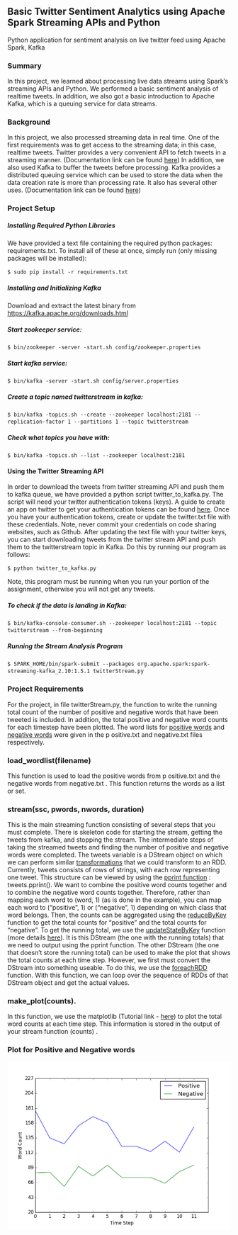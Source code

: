 ## Basic Twitter Sentiment Analytics using Apache Spark Streaming APIs and Python
Python application for sentiment analysis on live twitter feed using Apache Spark, Kafka


### Summary
In this project, we learned about processing live data streams using Spark’s streaming APIs and Python. We performed a basic sentiment analysis of realtime tweets. In addition, we also got a basic introduction to Apache Kafka, which is a queuing service for data streams.
 
### Background
In this project, we also processed streaming data in real time. One of the first requirements was to get access to the streaming data; in this case, realtime tweets. Twitter provides a very convenient API to fetch tweets in a streaming manner. (Documentation link can be found [here](https://dev.twitter.com/streaming/overview))
In addition, we also used Kafka to buffer the tweets before processing. Kafka provides a distributed queuing service which can be used to store the data when the data creation rate is more than processing rate. It also has several other uses. (Documentation link can be found [here](https://kafka.apache.org/documentation.html#gettingStarted))

### Project Setup

##### Installing Required Python Libraries
We have provided a text file containing the required python packages: requirements.txt.
To install all of these at once, simply run (only missing packages will be installed):
```
$ sudo pip install -r requirements.txt
```


##### Installing and Initializing Kafka
Download and extract the latest binary from https://kafka.apache.org/downloads.html

##### Start zookeeper service:
```
$ bin/zookeeper -server -start.sh config/zookeeper.properties
```

##### Start kafka service:
```
$ bin/kafka -server -start.sh config/server.properties
```

##### Create a topic named twitterstream in kafka:
```
$ bin/kafka -topics.sh --create --zookeeper localhost:2181 --replication-factor 1 --partitions 1 --topic twitterstream
```

##### Check what topics you have with:
```
$ bin/kafka -topics.sh --list --zookeeper localhost:2181
```

#### Using the Twitter Streaming API
In order to download the tweets from twitter streaming API and push them to kafka queue, we have provided a python script twitter_to_kafka.py. The script will need your twitter authentication tokens (keys). A guide to create an app on twitter to get your authentication tokens can be found [here](https://themepacific.com/how-to-generate-api-key-consumer-token-access-key-for-twitter-oauth/994/).
Once you have your authentication tokens, create or update the twitter.txt file with these credentials. Note, never commit your credentials on code sharing websites, such as Github. After updating the text file with your twitter keys, you can start downloading tweets from the twitter stream API and push them to the twitterstream topic in Kafka. Do this by running our program as follows:
```
$ python twitter_to_kafka.py
```
Note, this program must be running when you run your portion of the assignment, otherwise you will not get any tweets.

##### To check if the data is landing in Kafka:
```
$ bin/kafka-console-consumer.sh --zookeeper localhost:2181 --topic twitterstream --from-beginning
```

##### Running the Stream Analysis Program
```
$ SPARK_HOME/bin/spark-submit --packages org.apache.spark:spark-streaming-kafka_2.10:1.5.1 twitterStream.py
```


### Project Requirements
For the project, in file twitterStream.py, the function to write the running total count of the number of positive and negative words that have been tweeted is included. In addition, the total positive and negative word counts for each timestep have been plotted. 
The word lists for [positive words](http://www.unc.edu/~ncaren/haphazard/positive.txt) and [negative words](http://www.unc.edu/~ncaren/haphazard/negative.txt) were given in the p ositive.txt and negative.txt files respectively.
 
### load_wordlist(filename)
This function is used to load the positive words from p ositive.txt and the negative words from negative.txt . This function returns the words as a list or set.
 
### stream(ssc, pwords, nwords, duration)
This is the main streaming function consisting of several steps that you must complete. There is skeleton code for starting the stream, getting the tweets from kafka, and stopping the stream. The intermediate steps of taking the streamed tweets and finding the number of positive and negative words were completed. 
The tweets variable is a DStream object on which we can perform similar [transformations](http://spark.apache.org/docs/latest/streaming-programming-guide.html#transformations-on-dstreams) that we could transform to an RDD. Currently, tweets consists of rows of strings, with each row representing one tweet. This structure can be viewed by using the [pprint function](http://spark.apache.org/docs/latest/streaming-programming-guide.html#output-operations-on-dstreams) : tweets.pprint(). 
We want to combine the positive word counts together and to combine the negative word counts together. Therefore, rather than mapping each word to (word, 1) (as is done in the example), you can map each word to (“positive”, 1) or (“negative”, 1) depending on which class that word belongs. Then, the counts can be aggregated using the [reduceByKey](http://spark.apache.org/docs/latest/streaming-programming-guide.html#transformations-on-dstreams) function to get the total counts for “positive” and the total counts for “negative”. 
To get the running total, we use the [updateStateByKey](http://spark.apache.org/docs/latest/streaming-programming-guide.html#transformations-on-dstreams) function (more details [here](http://spark.apache.org/docs/latest/streaming-programming-guide.html#updatestatebykey-operation)). It is this DStream (the one with the running totals) that we need to output using the pprint function. The other DStream (the one that doesn’t store the running total) can be used to make the plot that shows the total counts at each time step. However, we first must convert the DStream into something useable. To do this, we use the [foreachRDD](http://spark.apache.org/docs/latest/streaming-programming-guide.html#output-operations-on-dstreams) function. With this function, we can loop over the sequence of RDDs of that DStream object and get the actual values. 

### make_plot(counts).
In this function, we use the matplotlib (Tutorial link - [here](http://matplotlib.org/users/pyplot_tutorial.html)) to plot the total word counts at each time step. This information is stored in the output of your stream function (counts) . 


### Plot for Positive and Negative words
![Alt text](plot.png 'Plot')
